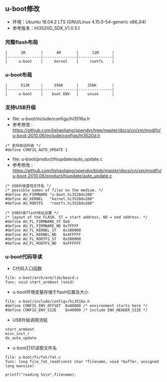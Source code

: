 ## u-boot修改
* 环境：Ubuntu 18.04.2 LTS (GNU/Linux 4.15.0-54-generic x86_64)
* 参考版本：Hi3520D_SDK_V1.0.5.1


### 完整flash布局

```
|      1M       |      4M       |      11M      |
|---------------|---------------|---------------|
|     u-boot    |     kernel    |     rootfs    |
```

### u-boot布局

```
|      512K     |     256K      |    256K       |
|---------------|---------------|---------------|
|     u-boot    |    boot ENV   |    unuse      |
```


### 支持USB升级

* file: u-boot/include/configs/hi3516a.h
* 参考修改 : https://github.com/lishaoliang/opendvr/tree/master/docs/cn/xm/modify/u-boot-2010.06/include/configs/hi3520d.h

```
/* 支持自动升级 */
#define CONFIG_AUTO_UPDATE 1
```

* file: u-boot/product/hiupdate/auto_update.c
* 参考修改 : https://github.com/lishaoliang/opendvr/blob/master/docs/cn/xm/modify/u-boot-2010.06/product/hiupdate/auto_update.c

```
/* USB升级查找文件名 */
/* possible names of files on the medium. */
#define AU_FIRMWARE "u-boot.hi3520dv200"
#define AU_KERNEL   "kernel.hi3520dv200"
#define AU_ROOTFS   "rootfs.hi3520dv200"

/* USB升级flash地址设置 */
/* layout of the FLASH. ST = start address, ND = end address. */
#define AU_FL_FIRMWARE_ST 0x0
#define AU_FL_FIRMWARE_ND 0x7FFFF
#define AU_FL_KERNEL_ST   0x100000
#define AU_FL_KERNEL_ND   0x4FFFFF
#define AU_FL_ROOTFS_ST   0x500000
#define AU_FL_ROOTFS_ND   0xFFFFFF
```

### u-boot代码导读

* C代码入口函数

```
file: u-boot/arch/arm/lib/board.c
func: void start_armboot (void)
```

* u-boot环境变量存储于flash位置及大小

```
file: u-boot/include/configs/hi3516a.h
#define CONFIG_ENV_OFFSET  0x80000 /* environment starts here */
#define CONFIG_ENV_SIZE    0x40000 /* include ENV_HEADER_SIZE */
```


* USB升级调用流程

```
start_armboot
misc_init_r
do_auto_update
```

* u-boot打印读取文件名

```
file: u-boot/fs/fat/fat.c
func: long file_fat_read(const char *filename, void *buffer, unsigned long maxsize)

printf("reading %s\n",filename);
```
